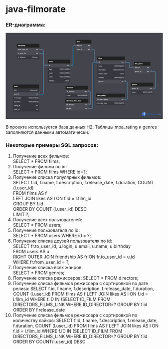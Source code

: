 # java-filmorate

### ER-диаграмма: 

![](https://github.com/AlexandrValter/java-filmorate/blob/add-director/DB%20for%20Filmorate.png)

В проекте используется база данных H2. Таблицы mpa_rating и genres заполняются данными автоматически.  

### Некоторые примеры SQL запросов:
1. Получение всех фильмов:  
SELECT * FROM films;  
2. Получение фильма по id:  
SELECT * FROM films WHERE id=?;  
3. Получение списка популярных фильмов:  
SELECT f.id, f.name, f.description, f.release_date, f.duration, COUNT (l.user_id)  
FROM films AS f   
LEFT JOIN likes AS l ON f.id = l.film_id  
GROUP BY f.id  
ORDER BY COUNT (l.user_id) DESC   
LIMIT ?;  
4. Получение всех пользователей:  
SELECT * FROM users;  
5. Получение пользователя по id:  
SELECT * FROM users WHERE id = ?;  
6. Получение списка друзей пользователя по id:  
SELECT fr.to_user_id, u.login, u.email, u.name, u.birthday  
FROM users AS u   
RIGHT OUTER JOIN friendship AS fr ON fr.to_user_id = u.id   
WHERE fr.from_user_id = ?;  
7. Получение списка всех жанров:  
SELECT * FROM genres;
8. Получение списка режиссеров:
SELECT * FROM directors;
9. Получение списка фильмов режиссера с сортировкой по дате релиза:
SELECT f.id, f.name, f.description, f.release_date, f.duration, COUNT (l.user_id)
FROM films AS f LEFT JOIN likes AS l ON f.id = l.film_id
WHERE f.ID IN (SELECT ID_FILM FROM DIRECTORS_FILMS_LINK WHERE ID_DIRECTOR=?
GROUP BY f.id ORDER BY f.release_date
10. Получение списка фильмов режиссера с сортировкой по количеству лайков:
SELECT f.id, f.name, f.description, f.release_date, f.duration, COUNT (l.user_id)
FROM films AS f LEFT JOIN likes AS l ON f.id = l.film_id
WHERE f.ID IN (SELECT ID_FILM FROM DIRECTORS_FILMS_LINK WHERE ID_DIRECTOR=?
GROUP BY f.id ORDER BY COUNT(l.user_id) DESC



